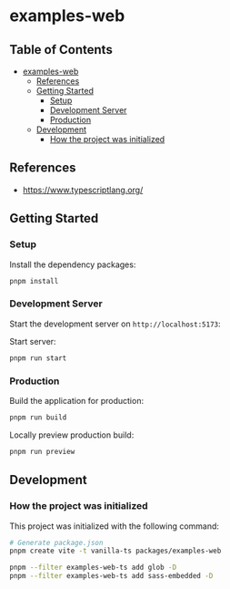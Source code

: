 # examples-web

## Table of Contents <!-- omit in toc -->

- [examples-web](#examples-web)
  - [References](#references)
  - [Getting Started](#getting-started)
    - [Setup](#setup)
    - [Development Server](#development-server)
    - [Production](#production)
  - [Development](#development)
    - [How the project was initialized](#how-the-project-was-initialized)

## References

- <https://www.typescriptlang.org/>

## Getting Started

### Setup

Install the dependency packages:

```shell
pnpm install
```

### Development Server

Start the development server on `http://localhost:5173`:

Start server:

```shell
pnpm run start
```

### Production

Build the application for production:

```bash
pnpm run build
```

Locally preview production build:

```bash
pnpm run preview
```

## Development

### How the project was initialized

This project was initialized with the following command:

```sh
# Generate package.json
pnpm create vite -t vanilla-ts packages/examples-web

pnpm --filter examples-web-ts add glob -D
pnpm --filter examples-web-ts add sass-embedded -D

```
